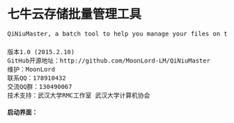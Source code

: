 <H1>七牛云存储批量管理工具</H1>
<pre>QiNiuMaster, a batch tool to help you manage your files on the QiNiu Cloud Storage easily.</pre>
<H3>   </H3>
<pre>
版本1.0 (2015.2.10)
GitHub开源地址：http://github.com/MoonLord-LM/QiNiuMaster
维护：MoonLord
联系QQ：178910432
交流QQ群：130490067 
技术支持：武汉大学RMC工作室 武汉大学计算机协会
</pre>
<H4>   </H4>
<H4>启动界面：</H4>
